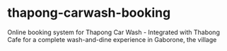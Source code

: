 # thapong-carwash-booking
Online booking system for Thapong Car Wash - Integrated with Thabong Cafe for a complete wash-and-dine experience in Gaborone, the village

